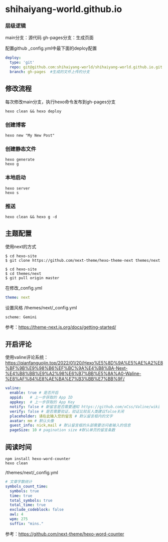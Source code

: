 # shihaiyang-world.github.io

### 层级逻辑
main分支：源代码
gh-pages分支：生成页面

配置github _config.yml中最下面的deploy配置
```yaml
deploy:
  type: 'git'
  repo: git@github.com:shihaiyang-world/shihaiyang-world.github.io.git
  branch: gh-pages  #生成的文件上传的分支
```


## 修改流程
每次修改main分支，执行hexo命令发布到gh-pages分支

```shell
hexo clean && hexo deploy
```

### 创建博客

```shell script
hexo new "My New Post"
```

### 创建静态文件
```shell script
hexo generate
hexo g
```

### 本地启动
```shell script
hexo server
hexo s
```

### 推送
```shell script
hexo clean && hexo g -d
```

## 主题配置

使用next的方式
```shell script
$ cd hexo-site
$ git clone https://github.com/next-theme/hexo-theme-next themes/next

$ cd hexo-site
$ cd themes/next
$ git pull origin master

```
在修改_config.yml
```yaml
theme: next
```

设置风格
/themes/next/_config.yml 
```shell script
scheme: Gemini
```

参考：https://theme-next.js.org/docs/getting-started/


## 开启评论

使用valine评论系统： https://qianfanguojin.top/2022/01/20/Hexo%E5%8D%9A%E5%AE%A2%E8%BF%9B%E9%98%B6%EF%BC%9A%E4%B8%BA-Next-%E4%B8%BB%E9%A2%98%E6%B7%BB%E5%8A%A0-Waline-%E8%AF%84%E8%AE%BA%E7%B3%BB%E7%BB%9F/
```yaml
valine:
  enable: true # 是否开启
  appid:   # 上一步获取的 App ID
  appkey:  # 上一步获取的 App Key
  notify: false # 新留言是否需要通知 https://github.com/xCss/Valine/wiki
  verify: false # 是否需要验证，验证比较反人类建议false关闭
  placeholder: 请在此输入您的留言 # 默认留言框内的文字
  avatar: mm # 默认头像
  guest_info: nick,mail # 默认留言框的头部需要访问者输入的信息
  pageSize: 10 # pagination size #默认单页的留言条数
```

## 阅读时间
```shell script
npm install hexo-word-counter
hexo clean
```

/themes/next/_config.yml 
```yaml
# 文章字数统计
symbols_count_time:
  symbols: true
  time: true
  total_symbols: true
  total_time: true
  exclude_codeblock: false
  awl: 4
  wpm: 275
  suffix: "mins."
```
参考：https://github.com/next-theme/hexo-word-counter

## 